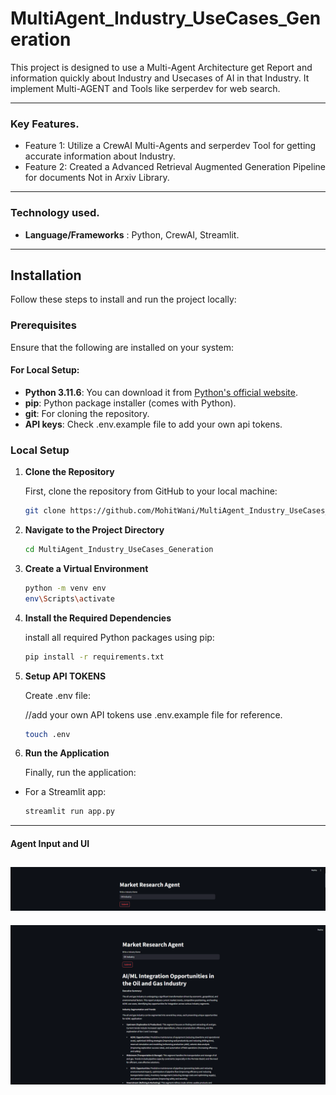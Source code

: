 # MultiAgent_Industry_UseCases_Generation

This project is designed to use a Multi-Agent Architecture get Report and information quickly about Industry and Usecases of AI in that Industry. It implement Multi-AGENT and Tools like serperdev for web search.

---

### Key Features.

- Feature 1: Utilize a CrewAI Multi-Agents and serperdev Tool for getting accurate information about Industry.
- Feature 2: Created a Advanced Retrieval Augmented Generation Pipeline for documents Not in Arxiv Library.

---

### Technology used.

- **Language/Frameworks** : Python, CrewAI, Streamlit.

---

## Installation

Follow these steps to install and run the project locally:

### Prerequisites

Ensure that the following are installed on your system:

#### For Local Setup:

- **Python 3.11.6**: You can download it from [Python's official website](https://www.python.org/downloads/).
- **pip**: Python package installer (comes with Python).
- **git**: For cloning the repository.
- **API keys**: Check .env.example file to add your own api tokens.


### Local Setup

1. **Clone the Repository**

   First, clone the repository from GitHub to your local machine:

   ```bash
   git clone https://github.com/MohitWani/MultiAgent_Industry_UseCases_Generation.git
   ```

2. **Navigate to the Project Directory**

    ```bash
    cd MultiAgent_Industry_UseCases_Generation
    ```
 
3. **Create a Virtual Environment**

    ```bash
    python -m venv env
    env\Scripts\activate
    ```

4. **Install the Required Dependencies**

    install all required Python packages using pip:
    ```bash
    pip install -r requirements.txt
    ```

5. **Setup API TOKENS**

    Create .env file:

    //add your own API tokens use .env.example file for reference.
    ```bash
    touch .env


6. **Run the Application**

    Finally, run the application:

- For a Streamlit app:

    ```bash
    streamlit run app.py
    ```

---

#### Agent Input and UI
![Project Screenshot](./assets/Input_UI.png)
---
![Project Screenshot](./assets/output_UI.png)



